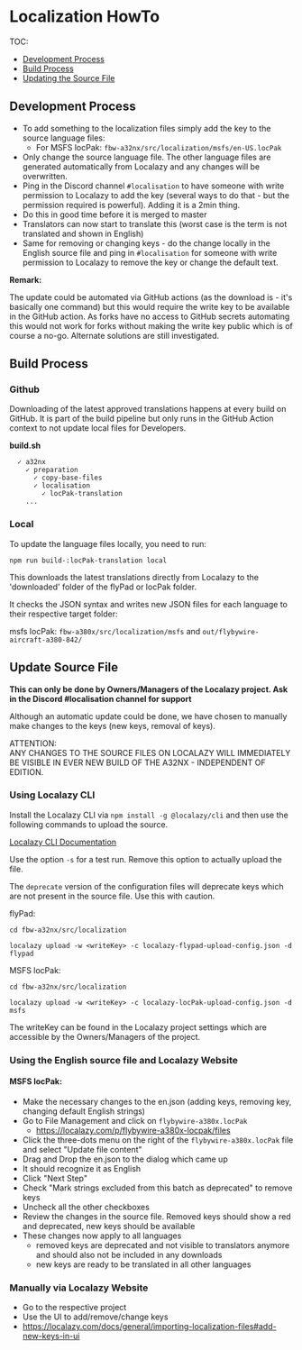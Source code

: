 # Localization HowTo

TOC:

- [Development Process](#development-process)
- [Build Process](#build-process)
- [Updating the Source File](#update-source-file)

## Development Process

- To add something to the localization files simply add the key to the source language files:
  - For MSFS locPak: `fbw-a32nx/src/localization/msfs/en-US.locPak`
- Only change the source language file. The other language files are generated automatically from 
  Localazy and any changes will be overwritten.
- Ping in the Discord channel `#localisation` to have someone with write permission to Localazy to 
  add the key (several ways to do that - but the permission required is powerful). Adding it is a 2min thing.
- Do this in good time before it is merged to master
- Translators can now start to translate this (worst case is the term is not translated and shown in English)
- Same for removing or changing keys - do the change locally in the English source file and ping in 
  `#localisation` for someone with write permission to Localazy to remove the key or change the default text.

**Remark:**

The update could be automated via GitHub actions (as the download is - it's basically one command) but this would
require the write key to be available in the GitHub action. As forks have no access to GitHub secrets automating
this would not work for forks without making the write key public which is of course a no-go.
Alternate solutions are still investigated. 

## Build Process

### Github

Downloading of the latest approved translations happens at every build on GitHub. It is part of the build pipeline but
only runs in the GitHub Action context to not update local files for Developers.

**build.sh**

```
  ✓ a32nx
    ✓ preparation
      ✓ copy-base-files
      ✓ localisation
        ✓ locPak-translation
    ...
```

### Local

To update the language files locally, you need to run:

`npm run build-:locPak-translation local`

This downloads the latest translations directly from Localazy to the 'downloaded'
folder of the flyPad or locPak folder.

It checks the JSON syntax and writes new JSON files for each language to their respective target folder:

msfs locPak: 
`fbw-a380x/src/localization/msfs` and `out/flybywire-aircraft-a380-842/`

## Update Source File

**This can only be done by Owners/Managers of the Localazy project. Ask in the Discord #localisation channel for support**

Although an automatic update could be done, we have chosen to manually make changes to the keys (new keys, removal of
keys).

ATTENTION:<br/>
ANY CHANGES TO THE SOURCE FILES ON LOCALAZY WILL IMMEDIATELY BE VISIBLE IN EVER NEW BUILD OF 
THE A32NX - INDEPENDENT OF EDITION. 

### Using Localazy CLI
                           
Install the Localazy CLI via `npm install -g @localazy/cli` and then use the following commands to upload the source.

[Localazy CLI Documentation](https://localazy.com/docs/cli/command-line-options)

Use the option `-s` for a test run. Remove this option to actually upload the file.

The `deprecate` version of the configuration files will deprecate keys which are not present in the source file. Use this
with caution.

flyPad:

`cd fbw-a32nx/src/localization`

`localazy upload -w <writeKey> -c localazy-flypad-upload-config.json -d flypad`

MSFS locPak:

`cd fbw-a32nx/src/localization`

`localazy upload -w <writeKey> -c localazy-locPak-upload-config.json -d msfs`

The writeKey can be found in the Localazy project settings which are accessible by the Owners/Managers of the project.

### Using the English source file and Localazy Website
                                               
#### MSFS locPak:

- Make the necessary changes to the en.json (adding keys, removing key, changing default English strings)
- Go to File Management and click on `flybywire-a380x.locPak`
    - https://localazy.com/p/flybywire-a380x-locpak/files
- Click the three-dots menu on the right of the `flybywire-a380x.locPak` file and select "Update file content"
- Drag and Drop the en.json to the dialog which came up
- It should recognize it as English
- Click "Next Step"
- Check "Mark strings excluded from this batch as deprecated" to remove keys
- Uncheck all the other checkboxes
- Review the changes in the source file. Removed keys should show a red and deprecated, new keys should be available
- These changes now apply to all languages
    - removed keys are deprecated and not visible to translators anymore and should also not be included in any
      downloads
    - new keys are ready to be translated in all other languages

### Manually via Localazy Website

- Go to the respective project
- Use the UI to add/remove/change keys
- https://localazy.com/docs/general/importing-localization-files#add-new-keys-in-ui 

